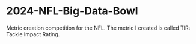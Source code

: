 # 2024-NFL-Big-Data-Bowl
Metric creation competition for the NFL. The metric I created is called TIR: Tackle Impact Rating.
